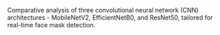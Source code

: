 Comparative analysis of three convolutional neural network (CNN) architectures - MobileNetV2, EfficientNetB0, and ResNet50, tailored for real-time face mask detection. 
